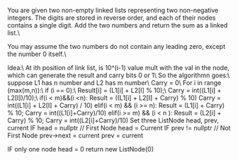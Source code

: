 You are given two non-empty linked lists representing two non-negative integers. The digits are stored in reverse order, and each of their nodes contains a single digit. Add the two numbers and return the sum as a linked list.\\

You may assume the two numbers do not contain any leading zero, except the number 0 itself.\\

Idea:\\
At ith position of link list, is 10^(i-1) value mult with the val in the node, which can generate the result and carry bits 0 or 1\\
So the algorithmn goes:\\
suppose L1 has n number and L2 has m number\\
Carry = 0\\
For i in range (max(m,n)):\\
  if (i == 0):\\
    Result[i] = (L1[i] + L2[I] % 10);\\
    Carry = int((L1[i] + L2[I])/10);\\
  if(i < m)&&(i <n):
    Result = ((L1[i] + L2[I] + Carry) % 10)
    Carry = int((L1[i] + L2[I] + Carry) / 10)
   elif(i < m) && (i >= n):
    Result = (L1[i] + Carry) % 10;
    Carry = int((L1[i]+Carry)/10)
   elif(i >= m) && (i < n ):
    Result = (L2[i] + Carry) % 10;
    Carry = int((L2[i]+Carry)/10)
 Set three ListNode head, prev, current
 IF head = nullptr // First Node
 head = Current
 IF prev != nullptr // Not First Node
 prev->next = current
 prev = current
 
 IF only one node head = 0 return new ListNode(0)
    
